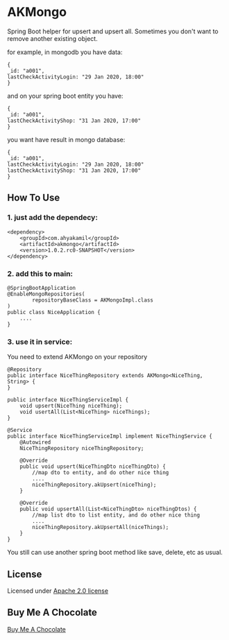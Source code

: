 # AKMongo
Spring Boot helper for upsert and upsert all.
Sometimes you don't want to remove another existing object.

for example, in mongodb you have data:

    {
    _id: "a001",
    lastCheckActivityLogin: "29 Jan 2020, 18:00"    
    }
    
and on your spring boot entity you have:

    {
    _id: "a001",
    lastCheckActivityShop: "31 Jan 2020, 17:00"    
    }
    
    
you want have result in mongo database:

    {
    _id: "a001",
    lastCheckActivityLogin: "29 Jan 2020, 18:00"    
    lastCheckActivityShop: "31 Jan 2020, 17:00"    
    }
    

## How To Use
### 1. just add the dependecy:

    <dependency>
        <groupId>com.ahyakamil</groupId>
        <artifactId>akmongo</artifactId>
        <version>1.0.2.rc0-SNAPSHOT</version>
    </dependency>

### 2. add this to main:
    @SpringBootApplication
    @EnableMongoRepositories(
            repositoryBaseClass = AKMongoImpl.class
    )    
    public class NiceApplication {
        ....
    }


### 3. use it in service:
You need to extend AKMongo on your repository

    @Repository
    public interface NiceThingRepository extends AKMongo<NiceThing, String> {
    }
    
    public interface NiceThingServiceImpl {
        void upsert(NiceThing niceThing);
        void usertAll(List<NiceThing> niceThings);
    }
    
    @Service
    public interface NiceThingServiceImpl implement NiceThingService {
        @Autowired
        NiceThingRepository niceThingRepository;
        
        @Override
        public void upsert(NiceThingDto niceThingDto) {
            //map dto to entity, and do other nice thing
            ....
            niceThingRepository.akUpsert(niceThing);
        }
        
        @Override
        public void upsertAll(List<NiceThingDto> niceThingDtos) {
            //map list dto to list entity, and do other nice thing
            ....
            niceThingRepository.akUpsertAll(niceThings);
        }
    }
    
You still can use another spring boot method like save, delete, etc as usual.

## License
Licensed under [Apache 2.0 license](https://www.apache.org/licenses/LICENSE-2.0.html)

## Buy Me A Chocolate
[Buy Me A Chocolate](https://www.paypal.com/paypalme/ahyaalkamil1)


